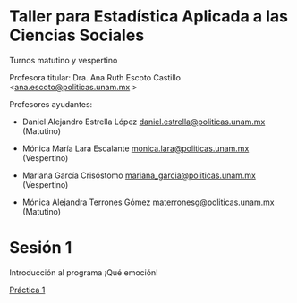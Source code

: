 # Taller para Estadística Aplicada a las Ciencias Sociales

Turnos matutino y vespertino

Profesora titular: Dra. Ana Ruth Escoto Castillo <ana.escoto@politicas.unam.mx >

Profesores ayudantes:

* Daniel Alejandro Estrella López <daniel.estrella@politicas.unam.mx> (Matutino)

* Mónica María Lara Escalante <monica.lara@politicas.unam.mx> (Vespertino)

* Mariana García Crisóstomo <mariana_garcia@politicas.unam.mx> (Vespertino)

* Mónica Alejandra Terrones Gómez  <materronesg@politicas.unam.mx> (Matutino)


# Sesión 1

Introducción al programa ¡Qué emoción!

[Práctica 1](P1.md)

 
